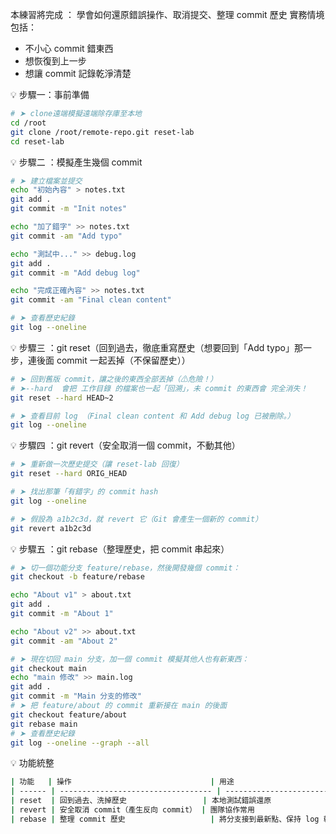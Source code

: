 本練習將完成 ：
學會如何還原錯誤操作、取消提交、整理 commit 歷史
實務情境包括：

- 不小心 commit 錯東西
- 想恢復到上一步
- 想讓 commit 記錄乾淨清楚

💡 步驟一：事前準備
```bash
# ➤ clone遠端模擬遠端除存庫至本地
cd /root
git clone /root/remote-repo.git reset-lab
cd reset-lab
```

💡 步驟二 ：模擬產生幾個 commit

```bash
# ➤ 建立檔案並提交
echo "初始內容" > notes.txt
git add .
git commit -m "Init notes"

echo "加了錯字" >> notes.txt
git commit -am "Add typo"

echo "測試中..." >> debug.log
git add .
git commit -m "Add debug log"

echo "完成正確內容" >> notes.txt
git commit -am "Final clean content"

# ➤ 查看歷史紀錄
git log --oneline
```

💡 步驟三 ：git reset（回到過去，徹底重寫歷史（想要回到「Add typo」那一步，連後面 commit 一起丟掉（不保留歷史））

```bash
# ➤ 回到舊版 commit，讓之後的東西全部丟掉（⚠危險！）
# ➤--hard  會把 工作目錄 的檔案也一起「回溯」，未 commit 的東西會 完全消失！
git reset --hard HEAD~2

# ➤ 查看目前 log （Final clean content 和 Add debug log 已被刪除。）
git log --oneline


```

💡 步驟四 ：git revert（安全取消一個 commit，不動其他）

```bash
# ➤ 重新做一次歷史提交（讓 reset-lab 回復）
git reset --hard ORIG_HEAD

# ➤ 找出那筆「有錯字」的 commit hash
git log --oneline

# ➤ 假設為 a1b2c3d，就 revert 它（Git 會產生一個新的 commit）
git revert a1b2c3d

```

💡 步驟五 ：git rebase（整理歷史，把 commit 串起來）

```bash
# ➤ 切一個功能分支 feature/rebase，然後開發幾個 commit：
git checkout -b feature/rebase

echo "About v1" > about.txt
git add .
git commit -m "About 1"

echo "About v2" >> about.txt
git commit -am "About 2"

# ➤ 現在切回 main 分支，加一個 commit 模擬其他人也有新東西：
git checkout main
echo "main 修改" >> main.log
git add .
git commit -m "Main 分支的修改"
# ➤ 把 feature/about 的 commit 重新接在 main 的後面
git checkout feature/about
git rebase main
# ➤ 查看歷史紀錄
git log --oneline --graph --all

```

💡 功能統整

```bash
| 功能   | 操作                               | 用途                            |
| ------ | ---------------------------------- | ------------------------------- |
| reset  | 回到過去、洗掉歷史                 | 本地測試錯誤還原                |
| revert | 安全取消 commit（產生反向 commit） | 團隊協作常用                    |
| rebase | 整理 commit 歷史                   | 將分支接到最新點、保持 log 乾淨 |
```
